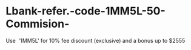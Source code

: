 # Lbank-refer.-code-1MM5L-50-Commision-
Use  '1MM5L' for 10% fee discount (exclusive) and a bonus up to $2555
